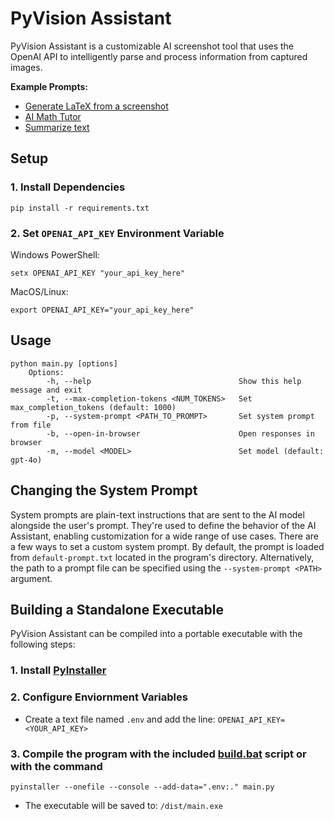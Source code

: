 # PyVision Assistant

PyVision Assistant is a customizable AI screenshot tool that uses the OpenAI API to intelligently parse and process information from captured images.  

**Example Prompts:**  

- [Generate LaTeX from a screenshot](https://github.com/smc765/py-vision-assistant/blob/main/prompts/latex_ocr.txt)
- [AI Math Tutor](https://github.com/smc765/py-vision-assistant/blob/main/prompts/math_tutor.txt)
- [Summarize text](https://github.com/smc765/py-vision-assistant/blob/main/prompts/summarize.txt)

## Setup

### 1. Install Dependencies

    pip install -r requirements.txt

### 2. Set `OPENAI_API_KEY` Environment Variable

Windows PowerShell:  

    setx OPENAI_API_KEY "your_api_key_here"  

MacOS/Linux:

    export OPENAI_API_KEY="your_api_key_here"

## Usage

    python main.py [options]  
        Options:  
            -h, --help                                 Show this help message and exit  
            -t, --max-completion-tokens <NUM_TOKENS>   Set max_completion_tokens (default: 1000)  
            -p, --system-prompt <PATH_TO_PROMPT>       Set system prompt from file  
            -b, --open-in-browser                      Open responses in browser  
            -m, --model <MODEL>                        Set model (default: gpt-4o)  

## Changing the System Prompt

System prompts are plain-text instructions that are sent to the AI model alongside the user's prompt. They're used to define the behavior of the AI Assistant, enabling customization for a wide range of use cases. There are a few ways to set a custom system prompt. By default, the prompt is loaded from `default-prompt.txt` located in the program's directory. Alternatively, the path to a prompt file can be specified using the `--system-prompt <PATH>` argument.

## Building a Standalone Executable

PyVision Assistant can be compiled into a portable executable with the following steps:  

### 1. Install [PyInstaller](https://pyinstaller.org/en/stable/)

### 2. Configure Enviornment Variables

- Create a text file named `.env` and add the line: `OPENAI_API_KEY=<YOUR_API_KEY>`  

### 3. Compile the program with the included [build.bat](https://github.com/smc765/py-vision-assistant/blob/main/build.bat) script or with the command  

    pyinstaller --onefile --console --add-data=".env:." main.py

- The executable will be saved to: `/dist/main.exe`
